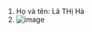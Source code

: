 1. Họ và tên: Lã THị Hà
2. ![image](https://user-images.githubusercontent.com/91833527/140492939-9cdec21c-1384-4411-9d60-91b7efbc7ac5.png)

